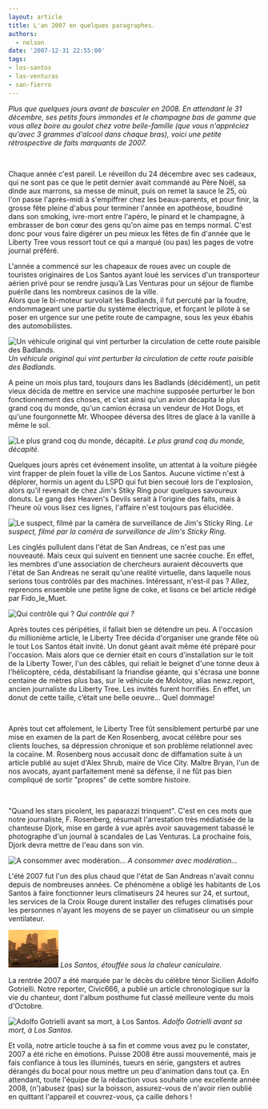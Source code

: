 ```yaml
---
layout: article
title: L'an 2007 en quelques paragraphes.
authors:
  - nelson
date: '2007-12-31 22:55:00'
tags:
- los-santos
- las-venturas
- san-fierro
---
```


_Plus que quelques jours avant de basculer en 2008. En attendant le 31 décembre, ses petits fours immondes et le champagne bas de gamme que vous allez boire au goulot chez votre belle-famille (que vous n'appréciez qu'avec 3 grammes d'alcool dans chaque bras), voici une petite rétrospective de faits marquants de 2007._

![]()

Chaque année c'est pareil. Le réveillon du 24 décembre avec ses cadeaux, qui ne sont pas ce que le petit dernier avait commandé au Père Noël, sa dinde aux marrons, sa messe de minuit, puis on remet la sauce le 25, où l'on passe l'après-midi à s'empiffrer chez les beaux-parents, et pour finir, la grosse fête pleine d'abus pour terminer l'année en apothéose, boudiné dans son smoking, ivre-mort entre l'apéro, le pinard et le champagne, à embrasser de bon cœur des gens qu'on aime pas en temps normal. C'est donc pour vous faire digérer un peu mieux les fêtes de fin d'année que le Liberty Tree vous ressort tout ce qui a marqué (ou pas) les pages de votre journal préféré.

L'année a commencé sur les chapeaux de roues avec un couple de touristes originaires de Los Santos ayant loué les services d'un transporteur aérien privé pour se rendre jusqu’à Las Venturas pour un séjour de flambe puérile dans les nombreux casinos de la ville.  
Alors que le bi-moteur survolait les Badlands, il fut percuté par la foudre, endommageant une partie du système électrique, et forçant le pilote à se poser en urgence sur une petite route de campagne, sous les yeux ébahis des automobilistes.

![Un véhicule original qui vint perturber la circulation de cette route paisible des Badlands.]()
_Un véhicule original qui vint perturber la circulation de cette route paisible des Badlands._

A peine un mois plus tard, toujours dans les Badlands (décidément), un petit vieux décida de mettre en service une machine supposée perturber le bon fonctionnement des choses, et c'est ainsi qu'un avion décapita le plus grand coq du monde, qu'un camion écrasa un vendeur de Hot Dogs, et qu'une fourgonnette Mr. Whoopee déversa des litres de glace à la vanille à même le sol.

![Le plus grand coq du monde, décapité.]()
_Le plus grand coq du monde, décapité._

Quelques jours après cet événement insolite, un attentat à la voiture piégée vint frapper de plein fouet la ville de Los Santos. Aucune victime n'est à déplorer, hormis un agent du LSPD qui fut bien secoué lors de l'explosion, alors qu'il revenait de chez Jim's Stiky Ring pour quelques savoureux donuts. Le gang des Heaven's Devils serait à l'origine des faits, mais à l'heure où vous lisez ces lignes, l'affaire n'est toujours pas élucidée.

![Le suspect, filmé par la caméra de surveillance de Jim's Sticky Ring.]()
_Le suspect, filmé par la caméra de surveillance de Jim's Sticky Ring._

Les cinglés pullulent dans l'état de San Andreas, ce n'est pas une nouveauté. Mais ceux qui suivent en tiennent une sacrée couche. En effet, les membres d'une association de chercheurs auraient découverts que l'état de San Andreas ne serait qu'une réalité virtuelle, dans laquelle nous serions tous contrôlés par des machines. Intéressant, n'est-il pas ? Allez, reprenons ensemble une petite ligne de coke, et lisons ce bel article rédigé par Fido\_le\_Muet.

![Qui contrôle qui ?]()
_Qui contrôle qui ?_

Après toutes ces péripéties, il fallait bien se détendre un peu. A l'occasion du millionième article, le Liberty Tree décida d'organiser une grande fête où le tout Los Santos était invité. Un donut géant avait même été préparé pour l'occasion. Mais alors que ce dernier était en cours d'installation sur le toit de la Liberty Tower, l'un des câbles, qui reliait le beignet d'une tonne deux à l'hélicoptère, céda, déstabilisant la friandise géante, qui s'écrasa une bonne centaine de mètres plus bas, sur le véhicule de Molotov, alias newz.report, ancien journaliste du Liberty Tree. Les invités furent horrifiés. En effet, un donut de cette taille, c’était une belle oeuvre... Quel dommage!

![]()

Après tout cet affolement, le Liberty Tree fût sensiblement perturbé par une mise en examen de la part de Ken Rosenberg, avocat célèbre pour ses clients louches, sa dépression chronique et son problème relationnel avec la cocaïne. M. Rosenberg nous accusait donc de diffamation suite à un article publié au sujet d'Alex Shrub, maire de Vice City. Maître Bryan, l'un de nos avocats, ayant parfaitement mené sa défense, il ne fût pas bien compliqué de sortir "propres" de cette sombre histoire.

![]()

"Quand les stars picolent, les paparazzi trinquent". C'est en ces mots que notre journaliste, F. Rosenberg, résumait l'arrestation très médiatisée de la chanteuse Djork, mise en garde à vue après avoir sauvagement tabassé le photographe d'un journal à scandales de Las Venturas. La prochaine fois, Djork devra mettre de l'eau dans son vin.

![A consommer avec modération...]()
_A consommer avec modération..._

L'été 2007 fut l'un des plus chaud que l'état de San Andreas n'avait connu depuis de nombreuses années. Ce phénomène a obligé les habitants de Los Santos à faire fonctionner leurs climatiseurs 24 heures sur 24, et surtout, les services de la Croix Rouge durent installer des refuges climatisés pour les personnes n'ayant les moyens de se payer un climatiseur ou un simple ventilateur.

![Los Santos, étouffée sous la chaleur caniculaire.](/content/images/2016/07/Heatwave_-_article_title_t.jpg)
_Los Santos, étouffée sous la chaleur caniculaire._

La rentrée 2007 a été marquée par le décès du célèbre ténor Sicilien Adolfo Gotrielli. Notre reporter, Civic666, a publié un article chronologique sur la vie du chanteur, dont l'album posthume fut classé meilleure vente du mois d'Octobre.

![Adolfo Gotrielli avant sa mort, à Los Santos.]()
_Adolfo Gotrielli avant sa mort, à Los Santos._

Et voilà, notre article touche à sa fin et comme vous avez pu le constater, 2007 a été riche en émotions. Puisse 2008 être aussi mouvementé, mais je fais confiance à tous les illuminés, tueurs en série, gangsters et autres dérangés du bocal pour nous mettre un peu d'animation dans tout ça. En attendant, toute l'équipe de la rédaction vous souhaite une excellente année 2008, (n')abusez (pas) sur la boisson, assurez-vous de n'avoir rien oublié en quittant l'appareil et couvrez-vous, ça caille dehors !